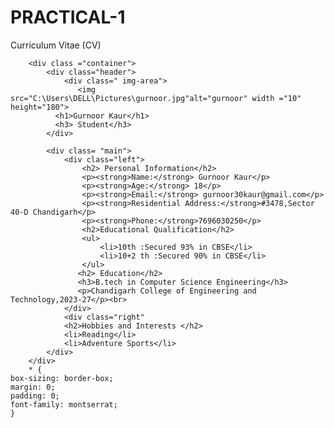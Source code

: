 # PRACTICAL-1
<!DOCTYPE html>
<html lang ="en">
    <head>
        <meta charset="UTF-8"/>
        <meta http-equiv="X-UA-Compatible"content="IE=edge"/>
        <meta name="viewport" content="width=device-width",initial scale
        <h1>Curriculum Vitae (CV)</h1>
        <link rel="stylesheet" href="style.css">
    </head>
    <body>

        <div class ="container">
            <div class="header">
                <div class=" img-area">
                   <img src="C:\Users\DELL\Pictures\gurnoor.jpg"alt="gurnoor" width ="10" height="180">
              <h1>Gurnoor Kaur</h1>
              <h3> Student</h3>  
            </div>

            <div class= "main">
                <div class="left">
                    <h2> Personal Information</h2>
                    <p><strong>Name:</strong> Gurnoor Kaur</p>
                    <p><strong>Age:</strong> 18</p>
                    <p><strong>Email:</strong> gurnoor30kaur@gmail.com</p>
                    <p><strong>Residential Address:</strong>#3478,Sector 40-D Chandigarh</p>
                    <p><strong>Phone:</strong>7696030250</p>
                    <h2>Educational Qualification</h2>
                    <ul>
                        <li>10th :Secured 93% in CBSE</li>
                        <li>10+2 th :Secured 90% in CBSE</li>
                    </ul>
                   <h2> Education</h2>
                   <h3>B.tech in Computer Science Engineering</h3>
                   <p>Chandigarh College of Engineering and Technology,2023-27</p><br>
                </div>
                <div class="right"
                <h2>Hobbies and Interests </h2>
                <li>Reading</li>
                <li>Adventure Sports</li>
            </div>
        </div>
        * {
    box-sizing: border-box;
    margin: 0;
    padding: 0;
    font-family: montserrat;
    }



